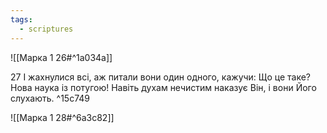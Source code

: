```yaml
---
tags:
  - scriptures
---
```


![[Марка 1 26#^1a034a]]

27 І жахнулися всі, аж питали вони один одного, кажучи: Що це таке? Нова наука із потугою! Навіть духам нечистим наказує Він, і вони Його слухають. ^15c749

![[Марка 1 28#^6a3c82]]